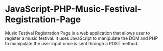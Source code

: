 # JavaScript-PHP-Music-Festival-Registration-Page
Music Festival Registration Page is a web application that allows user to register a music festival. 
It uses JavaScript to manipulate the DOM and PHP to manipulate the user input once is sent through a POST method.
